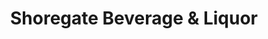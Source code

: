 ---
title: "Shoregate Beverage & Liquor"
url: /willowick/shoregate-beverage-und-liquor/
shop: Getränke
---